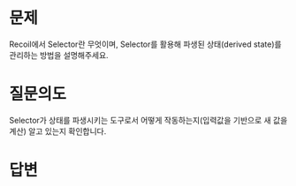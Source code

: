 # 문제
Recoil에서 Selector란 무엇이며, Selector를 활용해 파생된 상태(derived state)를 관리하는 방법을 설명해주세요.

# 질문의도
Selector가 상태를 파생시키는 도구로서 어떻게 작동하는지(입력값을 기반으로 새 값을 계산) 알고 있는지 확인합니다.

# 답변